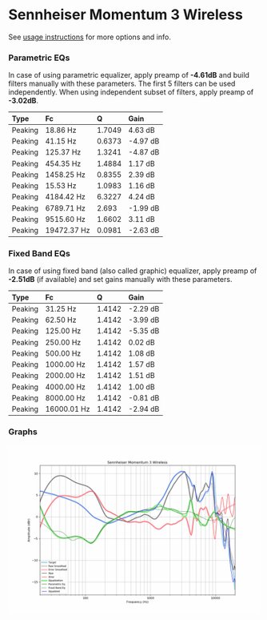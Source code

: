 # Sennheiser Momentum 3 Wireless
See [usage instructions](https://github.com/jaakkopasanen/AutoEq#usage) for more options and info.

### Parametric EQs
In case of using parametric equalizer, apply preamp of **-4.61dB** and build filters manually
with these parameters. The first 5 filters can be used independently.
When using independent subset of filters, apply preamp of **-3.02dB**.

| Type    | Fc          |      Q | Gain     |
|:--------|:------------|:-------|:---------|
| Peaking | 18.86 Hz    | 1.7049 | 4.63 dB  |
| Peaking | 41.15 Hz    | 0.6373 | -4.97 dB |
| Peaking | 125.37 Hz   | 1.3241 | -4.87 dB |
| Peaking | 454.35 Hz   | 1.4884 | 1.17 dB  |
| Peaking | 1458.25 Hz  | 0.8355 | 2.39 dB  |
| Peaking | 15.53 Hz    | 1.0983 | 1.16 dB  |
| Peaking | 4184.42 Hz  | 6.3227 | 4.24 dB  |
| Peaking | 6789.71 Hz  | 2.693  | -1.99 dB |
| Peaking | 9515.60 Hz  | 1.6602 | 3.11 dB  |
| Peaking | 19472.37 Hz | 0.0981 | -2.63 dB |

### Fixed Band EQs
In case of using fixed band (also called graphic) equalizer, apply preamp of **-2.51dB**
(if available) and set gains manually with these parameters.

| Type    | Fc          |      Q | Gain     |
|:--------|:------------|:-------|:---------|
| Peaking | 31.25 Hz    | 1.4142 | -2.29 dB |
| Peaking | 62.50 Hz    | 1.4142 | -3.99 dB |
| Peaking | 125.00 Hz   | 1.4142 | -5.35 dB |
| Peaking | 250.00 Hz   | 1.4142 | 0.02 dB  |
| Peaking | 500.00 Hz   | 1.4142 | 1.08 dB  |
| Peaking | 1000.00 Hz  | 1.4142 | 1.57 dB  |
| Peaking | 2000.00 Hz  | 1.4142 | 1.51 dB  |
| Peaking | 4000.00 Hz  | 1.4142 | 1.00 dB  |
| Peaking | 8000.00 Hz  | 1.4142 | -0.81 dB |
| Peaking | 16000.01 Hz | 1.4142 | -2.94 dB |

### Graphs
![](./Sennheiser%20Momentum%203%20Wireless.png)